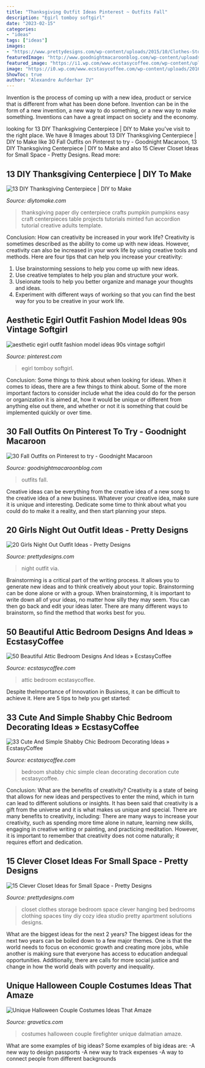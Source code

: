```yaml
---
title: "Thanksgiving Outfit Ideas Pinterest ~ Outfits Fall"
description: "Egirl tomboy softgirl"
date: "2023-02-15"
categories:
- "ideas"
tags: ["ideas"]
images:
- "https://www.prettydesigns.com/wp-content/uploads/2015/10/Clothes-Storage.jpg"
featuredImage: "http://www.goodnightmacaroonblog.com/wp-content/uploads/2017/08/7cf8f5a661210853a328ffbd8ed31af2.jpg"
featured_image: "https://i1.wp.com/www.ecstasycoffee.com/wp-content/uploads/2016/10/natural-attic-bedrrom.jpg"
image: "https://i0.wp.com/www.ecstasycoffee.com/wp-content/uploads/2016/08/Clean-Shabby-Chic-Look-For-Bedroom-Decoration.jpg"
ShowToc: true
author: "Alexandre Aufderhar IV"
---
```



Invention is the process of coming up with a new idea, product or service that is different from what has been done before. Invention can be in the form of a new invention, a new way to do something, or a new way to make something. Inventions can have a great impact on society and the economy.

	

		
looking for 13 DIY Thanksgiving Centerpiece | DIY to Make you've visit to the right place. We have 8 Images about 13 DIY Thanksgiving Centerpiece | DIY to Make like 30 Fall Outfits on Pinterest to try - Goodnight Macaroon, 13 DIY Thanksgiving Centerpiece | DIY to Make and also 15 Clever Closet Ideas for Small Space - Pretty Designs. Read more:
		
    
## 13 DIY Thanksgiving Centerpiece | DIY To Make

<img loading=lazy src="http://www.diytomake.com/wp-content/uploads/2015/11/paper-Pumpkin-Centerpiece-DIY.jpg" onerror="this.onerror=null;this.src='https://tse1.mm.bing.net/th?id=OIP.CzE16smfJlePxqmQbecGywHaLH&amp;pid=15.1';" alt="13 DIY Thanksgiving Centerpiece | DIY to Make">

_Source: diytomake.com_

>thanksgiving paper diy centerpiece crafts pumpkin pumpkins easy craft centerpieces table projects tutorials minted fun accordion tutorial creative adults template. 

	

Conclusion: How can creativity be increased in your work life?
Creativity is sometimes described as the ability to come up with new ideas. However, creativity can also be increased in your work life by using creative tools and methods. Here are four tips that can help you increase your creativity:
1. Use brainstorming sessions to help you come up with new ideas.
2. Use creative templates to help you plan and structure your work.
3. Useionate tools to help you better organize and manage your thoughts and ideas.
4. Experiment with different ways of working so that you can find the best way for you to be creative in your work life.

    
## Aesthetic Egirl Outfit Fashion Model Ideas 90s Vintage Softgirl

<img loading=lazy src="https://i.pinimg.com/736x/93/8e/3e/938e3e9c439dfe2da179696cfd271a49.jpg" onerror="this.onerror=null;this.src='https://tse2.mm.bing.net/th?id=OIP.81F72F1tjtg2sP-8kRMGAwHaNK&amp;pid=15.1';" alt="aesthetic egirl outfit fashion model ideas 90s vintage softgirl">

_Source: pinterest.com_

>egirl tomboy softgirl. 

	

Conclusion: Some things to think about when looking for ideas.
When it comes to ideas, there are a few things to think about. Some of the more important factors to consider include what the idea could do for the person or organization it is aimed at, how it would be unique or different from anything else out there, and whether or not it is something that could be implemented quickly or over time.

    
## 30 Fall Outfits On Pinterest To Try - Goodnight Macaroon

<img loading=lazy src="http://www.goodnightmacaroonblog.com/wp-content/uploads/2017/08/7cf8f5a661210853a328ffbd8ed31af2.jpg" onerror="this.onerror=null;this.src='https://tse2.mm.bing.net/th?id=OIP.FCjp_J5v46-0fQtQj5mjsQHaQK&amp;pid=15.1';" alt="30 Fall Outfits on Pinterest to try - Goodnight Macaroon">

_Source: goodnightmacaroonblog.com_

>outfits fall. 

	

Creative ideas can be everything from the creative idea of a new song to the creative idea of a new business. Whatever your creative idea, make sure it is unique and interesting. Dedicate some time to think about what you could do to make it a reality, and then start planning your steps.

    
## 20 Girls Night Out Outfit Ideas - Pretty Designs

<img loading=lazy src="http://www.prettydesigns.com/wp-content/uploads/2015/09/20-girls-night-out-outfit-ideas13.jpg" onerror="this.onerror=null;this.src='https://tse3.mm.bing.net/th?id=OIP.rC3VmS2Bjcmu6NIu55275QHaLH&amp;pid=15.1';" alt="20 Girls Night Out Outfit Ideas - Pretty Designs">

_Source: prettydesigns.com_

>night outfit via. 

	

Brainstorming is a critical part of the writing process. It allows you to generate new ideas and to think creatively about your topic. Brainstorming can be done alone or with a group. When brainstorming, it is important to write down all of your ideas, no matter how silly they may seem. You can then go back and edit your ideas later. There are many different ways to brainstorm, so find the method that works best for you.

    
## 50 Beautiful Attic Bedroom Designs And Ideas » EcstasyCoffee

<img loading=lazy src="https://i1.wp.com/www.ecstasycoffee.com/wp-content/uploads/2016/10/natural-attic-bedrrom.jpg" onerror="this.onerror=null;this.src='https://tse3.mm.bing.net/th?id=OIP.FgePQ5_L25B4LO8o7xzkdQAAAA&amp;pid=15.1';" alt="50 Beautiful Attic Bedroom Designs And Ideas » EcstasyCoffee">

_Source: ecstasycoffee.com_

>attic bedroom ecstasycoffee. 

	

Despite theImportance of Innovation in Business, it can be difficult to achieve it. Here are 5 tips to help you get started: 

    
## 33 Cute And Simple Shabby Chic Bedroom Decorating Ideas » EcstasyCoffee

<img loading=lazy src="https://i0.wp.com/www.ecstasycoffee.com/wp-content/uploads/2016/08/Clean-Shabby-Chic-Look-For-Bedroom-Decoration.jpg" onerror="this.onerror=null;this.src='https://tse4.mm.bing.net/th?id=OIP.8lL2cfZY8U-Kyl47ZPeMyQHaLH&amp;pid=15.1';" alt="33 Cute And Simple Shabby Chic Bedroom Decorating Ideas » EcstasyCoffee">

_Source: ecstasycoffee.com_

>bedroom shabby chic simple clean decorating decoration cute ecstasycoffee. 

	

Conclusion: What are the benefits of creativity?
Creativity is a state of being that allows for new ideas and perspectives to enter the mind, which in turn can lead to different solutions or insights. It has been said that creativity is a gift from the universe and it is what makes us unique and special. There are many benefits to creativity, including: 
There are many ways to increase your creativity, such as spending more time alone in nature, learning new skills, engaging in creative writing or painting, and practicing meditation. However, it is important to remember that creativity does not come naturally; it requires effort and dedication.

    
## 15 Clever Closet Ideas For Small Space - Pretty Designs

<img loading=lazy src="https://www.prettydesigns.com/wp-content/uploads/2015/10/Clothes-Storage.jpg" onerror="this.onerror=null;this.src='https://tse1.mm.bing.net/th?id=OIP.1aTzA40VQhfVq9wn073BxQHaLF&amp;pid=15.1';" alt="15 Clever Closet Ideas for Small Space - Pretty Designs">

_Source: prettydesigns.com_

>closet clothes storage bedroom space clever hanging bed bedrooms clothing spaces tiny diy cozy idea studio pretty apartment solutions designs. 

	

What are the biggest ideas for the next 2 years?
The biggest ideas for the next two years can be boiled down to a few major themes. One is that the world needs to focus on economic growth and creating more jobs, while another is making sure that everyone has access to education andequal opportunities. Additionally, there are calls for more social justice and change in how the world deals with poverty and inequality.

    
## Unique Halloween Couple Costumes Ideas That Amaze

<img loading=lazy src="https://www.gravetics.com/wp-content/uploads/2017/07/Dalmatian-Firefighter.jpg" onerror="this.onerror=null;this.src='https://tse3.mm.bing.net/th?id=OIP.2GyKmF6GvnY-WS6n4MIymwHaJ4&amp;pid=15.1';" alt="Unique Halloween Couple Costumes Ideas That Amaze">

_Source: gravetics.com_

>costumes halloween couple firefighter unique dalmatian amaze. 

	

What are some examples of big ideas?
Some examples of big ideas are: 
-A new way to design passports 
-A new way to track expenses 
-A way to connect people from different backgrounds

